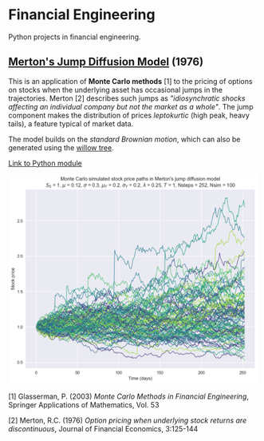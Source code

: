 # Financial Engineering
Python projects in financial engineering.

## [Merton's Jump Diffusion Model]() (1976)
This is an application of **Monte Carlo methods** [1] to the pricing of options on stocks when the underlying asset has occasional jumps in the trajectories. Merton [2] describes such jumps as _"idiosynchratic shocks affecting an individual company but not the market as a whole"_. The jump component makes the distribution of prices _leptokurtic_ (high peak, heavy tails), a feature typical of market data.

The model builds on the _standard Brownian motion_, which can also be generated using the [willow tree](https://github.com/federicomariamassari/willow-tree).

[Link to Python module](/python-modules/jump_diffusion.py)

<img src = 'handbook/img/merton-jdm.png' alt = 'merton-jump-diffusion-model' width = '500'>

[1] Glasserman, P. (2003) _Monte Carlo Methods in Financial Engineering_, Springer Applications of Mathematics, Vol. 53

[2] Merton, R.C. (1976) _Option pricing when underlying stock returns are discontinuous_, Journal of Financial Economics, 3:125-144
